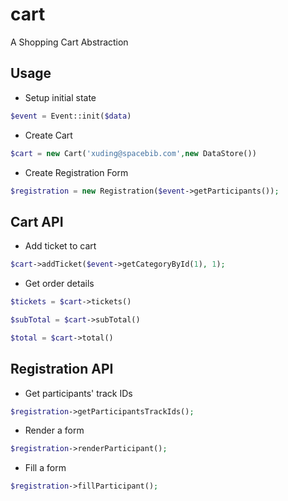# cart
A Shopping Cart Abstraction

## Usage

+ Setup initial state

```php
$event = Event::init($data)
```

+ Create Cart

```php
$cart = new Cart('xuding@spacebib.com',new DataStore())
```

+ Create Registration Form

```php
$registration = new Registration($event->getParticipants());
```

## Cart API

+ Add ticket to cart

```php
$cart->addTicket($event->getCategoryById(1), 1);
```

+ Get order details

```php
$tickets = $cart->tickets()
```

```php
$subTotal = $cart->subTotal()
```

```php
$total = $cart->total()
```

## Registration API

+ Get participants' track IDs

```php
$registration->getParticipantsTrackIds();
```

+ Render a form

```php
$registration->renderParticipant();
```

+ Fill a form

```php
$registration->fillParticipant();
```